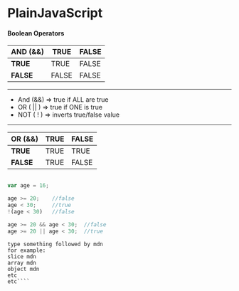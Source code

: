 # PlainJavaScript

#### Boolean Operators

| AND (&&) | **TRUE** | **FALSE** |
| --- | --- | --- |
|**TRUE**| TRUE | FALSE |
| **FALSE** | FALSE | FALSE |

***
- And (&&) => true if ALL are true
- OR ( || ) => true if ONE is true
- NOT ( ! ) => inverts true/false value
***

| OR (&&) | **TRUE** | **FALSE** |
| --- | --- | --- |
|**TRUE**| TRUE | TRUE |
| **FALSE**| TRUE | FALSE |



```javascript

var age = 16;

age >= 20;    //false
age < 30;     //true
!(age < 30)   //false

age >= 20 && age < 30;  //false
age >= 20 || age < 30;  //true
```

````For any javascript Documentation.
type something followed by mdn
for example:
slice mdn
array mdn
object mdn
etc
etc````
